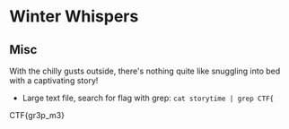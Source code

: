 # Winter Whispers
## Misc

With the chilly gusts outside, there's nothing quite like snuggling into bed with a captivating story!

- Large text file, search for flag with grep: `cat storytime | grep CTF{`

CTF{gr3p_m3}

